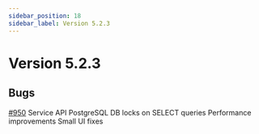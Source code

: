```yaml
---
sidebar_position: 18
sidebar_label: Version 5.2.3
---
```


# Version 5.2.3

## Bugs
[#950](https://github.com/reportportal/reportportal/issues/950) Service API PostgreSQL DB locks on SELECT queries
Performance improvements
Small UI fixes
